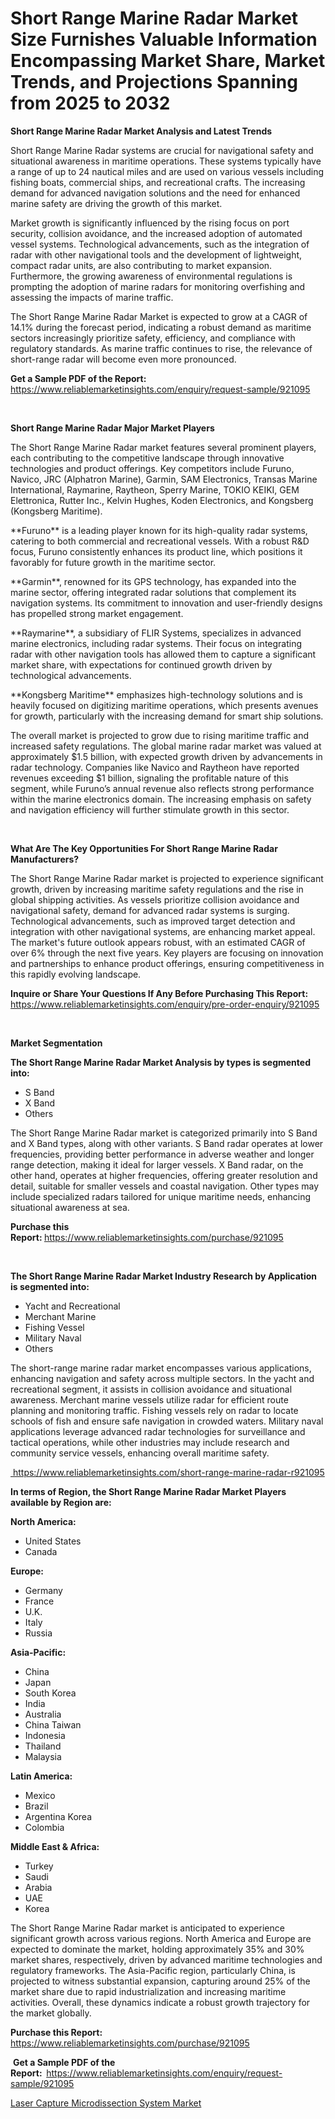 <p><h1>Short Range Marine Radar Market Size Furnishes Valuable Information Encompassing Market Share, Market Trends, and Projections Spanning from 2025 to 2032</h1></p><p><strong>Short Range Marine Radar Market Analysis and Latest Trends</strong></p>
<p><p>Short Range Marine Radar systems are crucial for navigational safety and situational awareness in maritime operations. These systems typically have a range of up to 24 nautical miles and are used on various vessels including fishing boats, commercial ships, and recreational crafts. The increasing demand for advanced navigation solutions and the need for enhanced marine safety are driving the growth of this market.</p><p>Market growth is significantly influenced by the rising focus on port security, collision avoidance, and the increased adoption of automated vessel systems. Technological advancements, such as the integration of radar with other navigational tools and the development of lightweight, compact radar units, are also contributing to market expansion. Furthermore, the growing awareness of environmental regulations is prompting the adoption of marine radars for monitoring overfishing and assessing the impacts of marine traffic.</p><p>The Short Range Marine Radar Market is expected to grow at a CAGR of 14.1% during the forecast period, indicating a robust demand as maritime sectors increasingly prioritize safety, efficiency, and compliance with regulatory standards. As marine traffic continues to rise, the relevance of short-range radar will become even more pronounced.</p></p>
<p><strong>Get a Sample PDF of the Report:&nbsp;</strong> <a href="https://www.reliablemarketinsights.com/enquiry/request-sample/921095?utm_campaign=3206&utm_medium=2&utm_source=Github&utm_content=ia&utm_term=11042025&utm_id=short-range-marine-radar">https://www.reliablemarketinsights.com/enquiry/request-sample/921095</a></p>
<p>&nbsp;</p>
<p><strong>Short Range Marine Radar Major Market Players</strong></p>
<p><p>The Short Range Marine Radar market features several prominent players, each contributing to the competitive landscape through innovative technologies and product offerings. Key competitors include Furuno, Navico, JRC (Alphatron Marine), Garmin, SAM Electronics, Transas Marine International, Raymarine, Raytheon, Sperry Marine, TOKIO KEIKI, GEM Elettronica, Rutter Inc., Kelvin Hughes, Koden Electronics, and Kongsberg (Kongsberg Maritime).</p><p>**Furuno** is a leading player known for its high-quality radar systems, catering to both commercial and recreational vessels. With a robust R&D focus, Furuno consistently enhances its product line, which positions it favorably for future growth in the maritime sector.</p><p>**Garmin**, renowned for its GPS technology, has expanded into the marine sector, offering integrated radar solutions that complement its navigation systems. Its commitment to innovation and user-friendly designs has propelled strong market engagement.</p><p>**Raymarine**, a subsidiary of FLIR Systems, specializes in advanced marine electronics, including radar systems. Their focus on integrating radar with other navigation tools has allowed them to capture a significant market share, with expectations for continued growth driven by technological advancements.</p><p>**Kongsberg Maritime** emphasizes high-technology solutions and is heavily focused on digitizing maritime operations, which presents avenues for growth, particularly with the increasing demand for smart ship solutions.</p><p>The overall market is projected to grow due to rising maritime traffic and increased safety regulations. The global marine radar market was valued at approximately $1.5 billion, with expected growth driven by advancements in radar technology. Companies like Navico and Raytheon have reported revenues exceeding $1 billion, signaling the profitable nature of this segment, while Furuno’s annual revenue also reflects strong performance within the marine electronics domain. The increasing emphasis on safety and navigation efficiency will further stimulate growth in this sector.</p></p>
<p>&nbsp;</p>
<p><strong>What Are The Key Opportunities For Short Range Marine Radar Manufacturers?</strong></p>
<p><p>The Short Range Marine Radar market is projected to experience significant growth, driven by increasing maritime safety regulations and the rise in global shipping activities. As vessels prioritize collision avoidance and navigational safety, demand for advanced radar systems is surging. Technological advancements, such as improved target detection and integration with other navigational systems, are enhancing market appeal. The market's future outlook appears robust, with an estimated CAGR of over 6% through the next five years. Key players are focusing on innovation and partnerships to enhance product offerings, ensuring competitiveness in this rapidly evolving landscape.</p></p>
<p><strong>Inquire or Share Your Questions If Any Before Purchasing This Report:</strong> <a href="https://www.reliablemarketinsights.com/enquiry/pre-order-enquiry/921095?utm_campaign=3206&utm_medium=2&utm_source=Github&utm_content=ia&utm_term=11042025&utm_id=short-range-marine-radar">https://www.reliablemarketinsights.com/enquiry/pre-order-enquiry/921095</a></p>
<p>&nbsp;</p>
<p><strong>Market Segmentation</strong></p>
<p><strong>The Short Range Marine Radar Market Analysis by types is segmented into:</strong></p>
<p><ul><li>S Band</li><li>X Band</li><li>Others</li></ul></p>
<p><p>The Short Range Marine Radar market is categorized primarily into S Band and X Band types, along with other variants. S Band radar operates at lower frequencies, providing better performance in adverse weather and longer range detection, making it ideal for larger vessels. X Band radar, on the other hand, operates at higher frequencies, offering greater resolution and detail, suitable for smaller vessels and coastal navigation. Other types may include specialized radars tailored for unique maritime needs, enhancing situational awareness at sea.</p></p>
<p><strong>Purchase this Report:&nbsp;</strong><a href="https://www.reliablemarketinsights.com/purchase/921095?utm_campaign=3206&utm_medium=2&utm_source=Github&utm_content=ia&utm_term=11042025&utm_id=short-range-marine-radar">https://www.reliablemarketinsights.com/purchase/921095</a></p>
<p>&nbsp;</p>
<p><strong>The Short Range Marine Radar Market Industry Research by Application is segmented into:</strong></p>
<p><ul><li>Yacht and Recreational</li><li>Merchant Marine</li><li>Fishing Vessel</li><li>Military Naval</li><li>Others</li></ul></p>
<p><p>The short-range marine radar market encompasses various applications, enhancing navigation and safety across multiple sectors. In the yacht and recreational segment, it assists in collision avoidance and situational awareness. Merchant marine vessels utilize radar for efficient route planning and monitoring traffic. Fishing vessels rely on radar to locate schools of fish and ensure safe navigation in crowded waters. Military naval applications leverage advanced radar technologies for surveillance and tactical operations, while other industries may include research and community service vessels, enhancing overall maritime safety.</p></p>
<p><a href="https://www.reliablemarketinsights.com/short-range-marine-radar-r921095?utm_campaign=3206&utm_medium=2&utm_source=Github&utm_content=ia&utm_term=11042025&utm_id=short-range-marine-radar">&nbsp;https://www.reliablemarketinsights.com/short-range-marine-radar-r921095</a></p>
<p><strong>In terms of Region, the Short Range Marine Radar Market Players available by Region are:</strong></p>
<p>
    <p> <strong> North America: </strong>
        <ul>
            <li>United States</li>
            <li>Canada</li>
        </ul>
        </p> 
    <p> <strong> Europe: </strong>
        <ul>
            <li>Germany</li>
            <li>France</li>
            <li>U.K.</li>
            <li>Italy</li>
            <li>Russia</li>
        </ul>
        </p> 
    <p> <strong> Asia-Pacific: </strong>
        <ul>
            <li>China</li>
            <li>Japan</li>
            <li>South Korea</li>
            <li>India</li>
            <li>Australia</li>
            <li>China Taiwan</li>
            <li>Indonesia</li>
            <li>Thailand</li>
            <li>Malaysia</li>
        </ul>
        </p> 
    <p> <strong> Latin America: </strong>
        <ul>
            <li>Mexico</li>
            <li>Brazil</li>
            <li>Argentina Korea</li>
            <li>Colombia</li>
        </ul>
        </p> 
    <p> <strong> Middle East & Africa: </strong>
        <ul>
            <li>Turkey</li>
            <li>Saudi</li>
            <li>Arabia</li>
            <li>UAE</li>
            <li>Korea</li>
        </ul>
    </p>
    </p>
<p><p>The Short Range Marine Radar market is anticipated to experience significant growth across various regions. North America and Europe are expected to dominate the market, holding approximately 35% and 30% market shares, respectively, driven by advanced maritime technologies and regulatory frameworks. The Asia-Pacific region, particularly China, is projected to witness substantial expansion, capturing around 25% of the market share due to rapid industrialization and increasing maritime activities. Overall, these dynamics indicate a robust growth trajectory for the market globally.</p></p>
<p><strong>Purchase this Report: </strong><a href="https://www.reliablemarketinsights.com/purchase/921095?utm_campaign=3206&utm_medium=2&utm_source=Github&utm_content=ia&utm_term=11042025&utm_id=short-range-marine-radar">https://www.reliablemarketinsights.com/purchase/921095</a></p>
<p>&nbsp;<strong>Get a Sample PDF of the Report:&nbsp;&nbsp;</strong><a href="https://www.reliablemarketinsights.com/enquiry/request-sample/921095?utm_campaign=3206&utm_medium=2&utm_source=Github&utm_content=ia&utm_term=11042025&utm_id=short-range-marine-radar">https://www.reliablemarketinsights.com/enquiry/request-sample/921095</a></p>
<p><strong></strong></p>
<p><p><a href="https://github.com/pearlinewhite4692/Market-Research-Report-List-1/blob/main/laser-capture-microdissection-system-market.md?utm_campaign=3206&utm_medium=2&utm_source=Github&utm_content=ia&utm_term=11042025&utm_id=short-range-marine-radar">Laser Capture Microdissection System Market</a></p></p>